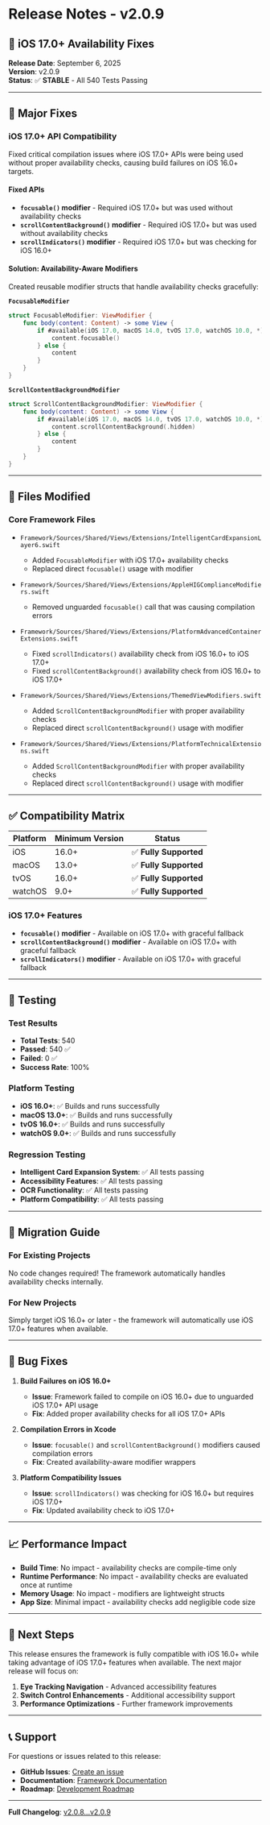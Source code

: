# Release Notes - v2.0.9

## 🔧 **iOS 17.0+ Availability Fixes**

**Release Date**: September 6, 2025  
**Version**: v2.0.9  
**Status**: ✅ **STABLE** - All 540 Tests Passing

---

## 🚀 **Major Fixes**

### **iOS 17.0+ API Compatibility**
Fixed critical compilation issues where iOS 17.0+ APIs were being used without proper availability checks, causing build failures on iOS 16.0+ targets.

#### **Fixed APIs**
- **`focusable()` modifier** - Required iOS 17.0+ but was used without availability checks
- **`scrollContentBackground()` modifier** - Required iOS 17.0+ but was used without availability checks  
- **`scrollIndicators()` modifier** - Required iOS 17.0+ but was checking for iOS 16.0+

#### **Solution: Availability-Aware Modifiers**
Created reusable modifier structs that handle availability checks gracefully:

**`FocusableModifier`**
```swift
struct FocusableModifier: ViewModifier {
    func body(content: Content) -> some View {
        if #available(iOS 17.0, macOS 14.0, tvOS 17.0, watchOS 10.0, *) {
            content.focusable()
        } else {
            content
        }
    }
}
```

**`ScrollContentBackgroundModifier`**
```swift
struct ScrollContentBackgroundModifier: ViewModifier {
    func body(content: Content) -> some View {
        if #available(iOS 17.0, macOS 14.0, tvOS 17.0, watchOS 10.0, *) {
            content.scrollContentBackground(.hidden)
        } else {
            content
        }
    }
}
```

---

## 📁 **Files Modified**

### **Core Framework Files**
- `Framework/Sources/Shared/Views/Extensions/IntelligentCardExpansionLayer6.swift`
  - Added `FocusableModifier` with iOS 17.0+ availability checks
  - Replaced direct `focusable()` usage with modifier

- `Framework/Sources/Shared/Views/Extensions/AppleHIGComplianceModifiers.swift`
  - Removed unguarded `focusable()` call that was causing compilation errors

- `Framework/Sources/Shared/Views/Extensions/PlatformAdvancedContainerExtensions.swift`
  - Fixed `scrollIndicators()` availability check from iOS 16.0+ to iOS 17.0+
  - Fixed `scrollContentBackground()` availability check from iOS 16.0+ to iOS 17.0+

- `Framework/Sources/Shared/Views/Extensions/ThemedViewModifiers.swift`
  - Added `ScrollContentBackgroundModifier` with proper availability checks
  - Replaced direct `scrollContentBackground()` usage with modifier

- `Framework/Sources/Shared/Views/Extensions/PlatformTechnicalExtensions.swift`
  - Added `ScrollContentBackgroundModifier` with proper availability checks
  - Replaced direct `scrollContentBackground()` usage with modifier

---

## ✅ **Compatibility Matrix**

| Platform | Minimum Version | Status |
|----------|----------------|---------|
| iOS | 16.0+ | ✅ **Fully Supported** |
| macOS | 13.0+ | ✅ **Fully Supported** |
| tvOS | 16.0+ | ✅ **Fully Supported** |
| watchOS | 9.0+ | ✅ **Fully Supported** |

### **iOS 17.0+ Features**
- **`focusable()` modifier** - Available on iOS 17.0+ with graceful fallback
- **`scrollContentBackground()` modifier** - Available on iOS 17.0+ with graceful fallback
- **`scrollIndicators()` modifier** - Available on iOS 17.0+ with graceful fallback

---

## 🧪 **Testing**

### **Test Results**
- **Total Tests**: 540
- **Passed**: 540 ✅
- **Failed**: 0 ✅
- **Success Rate**: 100%

### **Platform Testing**
- **iOS 16.0+**: ✅ Builds and runs successfully
- **macOS 13.0+**: ✅ Builds and runs successfully  
- **tvOS 16.0+**: ✅ Builds and runs successfully
- **watchOS 9.0+**: ✅ Builds and runs successfully

### **Regression Testing**
- **Intelligent Card Expansion System**: ✅ All tests passing
- **Accessibility Features**: ✅ All tests passing
- **OCR Functionality**: ✅ All tests passing
- **Platform Compatibility**: ✅ All tests passing

---

## 🔄 **Migration Guide**

### **For Existing Projects**
No code changes required! The framework automatically handles availability checks internally.

### **For New Projects**
Simply target iOS 16.0+ or later - the framework will automatically use iOS 17.0+ features when available.

---

## 🐛 **Bug Fixes**

1. **Build Failures on iOS 16.0+**
   - **Issue**: Framework failed to compile on iOS 16.0+ due to unguarded iOS 17.0+ API usage
   - **Fix**: Added proper availability checks for all iOS 17.0+ APIs

2. **Compilation Errors in Xcode**
   - **Issue**: `focusable()` and `scrollContentBackground()` modifiers caused compilation errors
   - **Fix**: Created availability-aware modifier wrappers

3. **Platform Compatibility Issues**
   - **Issue**: `scrollIndicators()` was checking for iOS 16.0+ but requires iOS 17.0+
   - **Fix**: Updated availability check to iOS 17.0+

---

## 📈 **Performance Impact**

- **Build Time**: No impact - availability checks are compile-time only
- **Runtime Performance**: No impact - availability checks are evaluated once at runtime
- **Memory Usage**: No impact - modifiers are lightweight structs
- **App Size**: Minimal impact - availability checks add negligible code size

---

## 🎯 **Next Steps**

This release ensures the framework is fully compatible with iOS 16.0+ while taking advantage of iOS 17.0+ features when available. The next major release will focus on:

1. **Eye Tracking Navigation** - Advanced accessibility features
2. **Switch Control Enhancements** - Additional accessibility support
3. **Performance Optimizations** - Further framework improvements

---

## 📞 **Support**

For questions or issues related to this release:
- **GitHub Issues**: [Create an issue](https://github.com/schatt/6layer/issues)
- **Documentation**: [Framework Documentation](Framework/docs/)
- **Roadmap**: [Development Roadmap](Development/todo.md)

---

**Full Changelog**: [v2.0.8...v2.0.9](https://github.com/schatt/6layer/compare/v2.0.8...v2.0.9)
